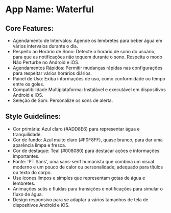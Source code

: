 # **App Name**: Waterful

## Core Features:

- Agendamento de Intervalos: Agende os lembretes para beber água em vários intervalos durante o dia.
- Respeito ao Horário de Sono: Detecte o horário de sono do usuário, para que as notificações não toquem durante o sono. Respeita o modo Não Perturbe no Android e iOS.
- Agendamentos Rápidos: Permitir mudanças rápidas nas configurações para respeitar vários horários diários.
- Painel de Uso: Exiba informações de uso, como conformidade ou tempo entre os goles.
- Compatibilidade Multiplataforma: Instalável e executável em dispositivos Android e iOS.
- Seleção de Som: Personalize os sons de alerta.

## Style Guidelines:

- Cor primária: Azul claro (#ADD8E6) para representar água e tranquilidade.
- Cor de fundo: Azul muito claro (#F0F8FF), quase branco, para dar uma aparência limpa e fresca.
- Cor de destaque: Teal (#008080) para destacar ações e informações importantes.
- Fonte: 'PT Sans', uma sans-serif humanista que combina um visual moderno e um pouco de calor ou personalidade; adequado para títulos ou texto do corpo.
- Use ícones limpos e simples que representam gotas de água e lembretes.
- Animações sutis e fluidas para transições e notificações para simular o fluxo de água.
- Design responsivo para se adaptar a vários tamanhos de tela de dispositivos Android e iOS.